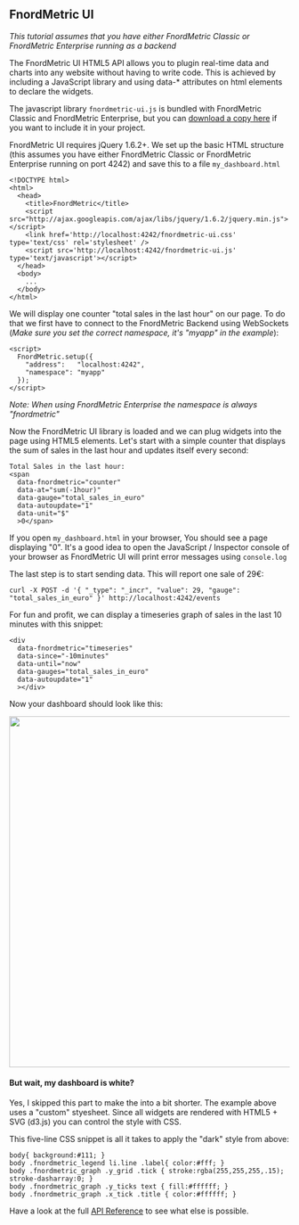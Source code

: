 FnordMetric UI
--------------

<i>This tutorial assumes that you have either FnordMetric Classic or FnordMetric
Enterprise running as a backend</i>

The FnordMetric UI HTML5 API allows you to plugin real-time data and
charts into any website without having to write code. This is achieved
by including a JavaScript library and using data-* attributes on html
elements to declare the widgets.

The javascript library `fnordmetric-ui.js` is bundled with FnordMetric
Classic and FnordMetric Enterprise, but you can [download a copy here](http://github.com/paulasmuth/fnordmetric/tree/master/fnordmetric-ui) if you want to include it in your project.

FnordMetric UI requires jQuery 1.6.2+. We set up the basic HTML structure (this
assumes you have either FnordMetric Classic or FnordMetric Enterprise running
on port 4242) and save this to a file `my_dashboard.html`

    <!DOCTYPE html>
    <html>
      <head>
        <title>FnordMetric</title>
        <script src="http://ajax.googleapis.com/ajax/libs/jquery/1.6.2/jquery.min.js"></script>
        <link href='http://localhost:4242/fnordmetric-ui.css' type='text/css' rel='stylesheet' />
        <script src='http://localhost:4242/fnordmetric-ui.js' type='text/javascript'></script>
      </head>
      <body>
        ...
      </body>
    </html>


We will display one counter "total sales in the last hour" on our page. To do that we
first have to connect to the FnordMetric Backend using WebSockets (_Make sure you set the
correct namespace, it's "myapp" in the example_):

    <script>
      FnordMetric.setup({
        "address":   "localhost:4242",
        "namespace": "myapp"
      });
    </script>

_Note: When using FnordMetric Enterprise the namespace is always "fnordmetric"_

Now the FnordMetric UI library is loaded and we can plug widgets into the page
using HTML5 elements. Let's start with a simple counter that displays the sum of
sales in the last hour and updates itself every second:

    Total Sales in the last hour:
    <span
      data-fnordmetric="counter"
      data-at="sum(-1hour)"
      data-gauge="total_sales_in_euro"
      data-autoupdate="1"
      data-unit="$"
      >0</span>


If you open `my_dashboard.html` in your browser, You should see a
page displaying "0". It's a good idea to open the JavaScript / Inspector
console of your browser as FnordMetric UI will print error messages using `console.log`

The last step is to start sending data. This will report one sale of 29€:

    curl -X POST -d '{ "_type": "_incr", "value": 29, "gauge": "total_sales_in_euro" }' http://localhost:4242/events


For fun and profit, we can display a timeseries graph of sales in the last 10 minutes with this snippet:

    <div
      data-fnordmetric="timeseries"
      data-since="-10minutes"
      data-until="now"
      data-gauges="total_sales_in_euro"
      data-autoupdate="1"
      ></div>


Now your dashboard should look like this:

<img src="/img/fnordmetric_ui_example_screen.png" width="630" class="shadow" />
<br />

#### But wait, my dashboard is white?

Yes, I skipped this part to make the into a bit shorter. The example above
uses a "custom" styesheet. Since all widgets are rendered with HTML5 + SVG (d3.js) you
can control the style with CSS.

This five-line CSS snippet is all it takes to apply the "dark" style from above:

    body{ background:#111; }
    body .fnordmetric_legend li.line .label{ color:#fff; }
    body .fnordmetric_graph .y_grid .tick { stroke:rgba(255,255,255,.15); stroke-dasharray:0; }
    body .fnordmetric_graph .y_ticks text { fill:#ffffff; }
    body .fnordmetric_graph .x_tick .title { color:#ffffff; }


Have a look at the full [API Reference](/documentation/ui_html5_api) to see what else is possible.
